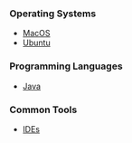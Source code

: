 ### Operating Systems
* [MacOS](./files/MacOS.md)
* [Ubuntu](./files/UbuntuOS.md)


### Programming Languages
* [Java](./files/Java.md)



### Common Tools   
* [IDEs](./files/IDEs.md)
